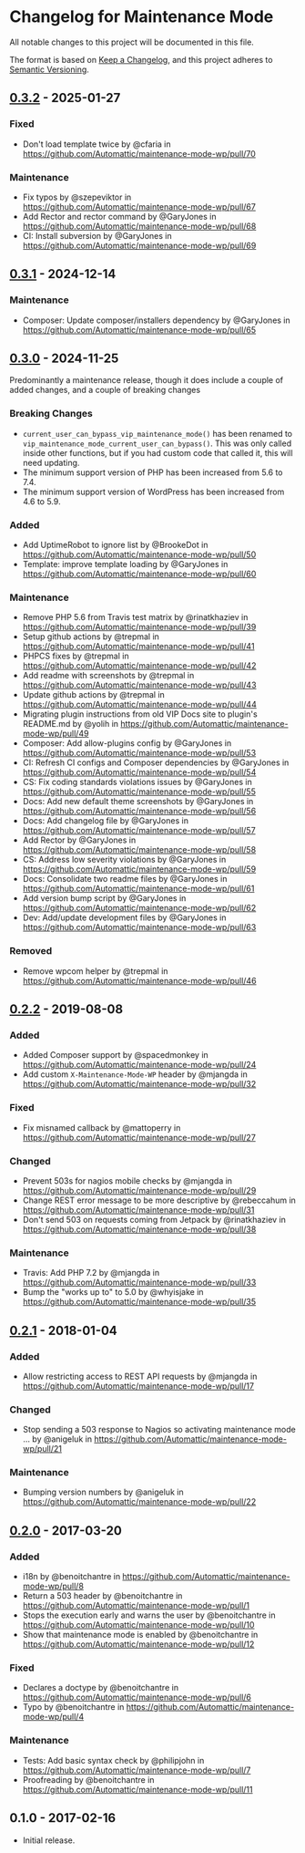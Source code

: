 # Changelog for Maintenance Mode

All notable changes to this project will be documented in this file.

The format is based on [Keep a Changelog](https://keepachangelog.com/en/1.0.0/),
and this project adheres to [Semantic Versioning](https://semver.org/spec/v2.0.0.html).

## [0.3.2] - 2025-01-27

### Fixed
* Don't load template twice by @cfaria in https://github.com/Automattic/maintenance-mode-wp/pull/70

### Maintenance
* Fix typos by @szepeviktor in https://github.com/Automattic/maintenance-mode-wp/pull/67
* Add Rector and rector command by @GaryJones in https://github.com/Automattic/maintenance-mode-wp/pull/68
* CI: Install subversion by @GaryJones in https://github.com/Automattic/maintenance-mode-wp/pull/69

## [0.3.1] - 2024-12-14

### Maintenance

- Composer: Update composer/installers dependency by @GaryJones in https://github.com/Automattic/maintenance-mode-wp/pull/65

## [0.3.0] - 2024-11-25

Predominantly a maintenance release, though it does include a couple of added changes, and a couple of breaking changes

### Breaking Changes
- `current_user_can_bypass_vip_maintenance_mode()` has been renamed to `vip_maintenance_mode_current_user_can_bypass()`. This was only called inside other functions, but if you had custom code that called it, this will need updating.
- The minimum support version of PHP has been increased from 5.6 to 7.4.
- The minimum support version of WordPress has been increased from 4.6 to 5.9.

### Added
- Add UptimeRobot to ignore list by @BrookeDot in https://github.com/Automattic/maintenance-mode-wp/pull/50
- Template: improve template loading by @GaryJones in https://github.com/Automattic/maintenance-mode-wp/pull/60

### Maintenance
- Remove PHP 5.6 from Travis test matrix by @rinatkhaziev in https://github.com/Automattic/maintenance-mode-wp/pull/39
- Setup github actions by @trepmal in https://github.com/Automattic/maintenance-mode-wp/pull/41
- PHPCS fixes by @trepmal in https://github.com/Automattic/maintenance-mode-wp/pull/42
- Add readme with screenshots by @trepmal in https://github.com/Automattic/maintenance-mode-wp/pull/43
- Update github actions by @trepmal in https://github.com/Automattic/maintenance-mode-wp/pull/44
- Migrating plugin instructions from old VIP Docs site to plugin's README.md by @yolih in https://github.com/Automattic/maintenance-mode-wp/pull/49
- Composer: Add allow-plugins config by @GaryJones in https://github.com/Automattic/maintenance-mode-wp/pull/53
- CI: Refresh CI configs and Composer dependencies by @GaryJones in https://github.com/Automattic/maintenance-mode-wp/pull/54
- CS: Fix coding standards violations issues by @GaryJones in https://github.com/Automattic/maintenance-mode-wp/pull/55
- Docs: Add new default theme screenshots by @GaryJones in https://github.com/Automattic/maintenance-mode-wp/pull/56
- Docs: Add changelog file by @GaryJones in https://github.com/Automattic/maintenance-mode-wp/pull/57
- Add Rector by @GaryJones in https://github.com/Automattic/maintenance-mode-wp/pull/58
- CS: Address low severity violations by @GaryJones in https://github.com/Automattic/maintenance-mode-wp/pull/59
- Docs: Consolidate two readme files by @GaryJones in https://github.com/Automattic/maintenance-mode-wp/pull/61
- Add version bump script by @GaryJones in https://github.com/Automattic/maintenance-mode-wp/pull/62
- Dev: Add/update development files by @GaryJones in https://github.com/Automattic/maintenance-mode-wp/pull/63

### Removed
- Remove wpcom helper by @trepmal in https://github.com/Automattic/maintenance-mode-wp/pull/46

## [0.2.2] - 2019-08-08

### Added
- Added Composer support by @spacedmonkey in https://github.com/Automattic/maintenance-mode-wp/pull/24
- Add custom `X-Maintenance-Mode-WP` header by @mjangda in https://github.com/Automattic/maintenance-mode-wp/pull/32

### Fixed
- Fix misnamed callback by @mattoperry in https://github.com/Automattic/maintenance-mode-wp/pull/27

### Changed
- Prevent 503s for nagios mobile checks by @mjangda in https://github.com/Automattic/maintenance-mode-wp/pull/29
- Change REST error message to be more descriptive by @rebeccahum in https://github.com/Automattic/maintenance-mode-wp/pull/31
- Don't send 503 on requests coming from Jetpack by @rinatkhaziev in https://github.com/Automattic/maintenance-mode-wp/pull/38

### Maintenance
- Travis: Add PHP 7.2 by @mjangda in https://github.com/Automattic/maintenance-mode-wp/pull/33
- Bump the "works up to" to 5.0 by @whyisjake in https://github.com/Automattic/maintenance-mode-wp/pull/35

## [0.2.1] - 2018-01-04

### Added
- Allow restricting access to REST API requests by @mjangda in https://github.com/Automattic/maintenance-mode-wp/pull/17

### Changed
- Stop sending a 503 response to Nagios so activating maintenance mode … by @anigeluk in https://github.com/Automattic/maintenance-mode-wp/pull/21

### Maintenance
- Bumping version numbers by @anigeluk in https://github.com/Automattic/maintenance-mode-wp/pull/22

## [0.2.0] - 2017-03-20

### Added
- i18n by @benoitchantre in https://github.com/Automattic/maintenance-mode-wp/pull/8
- Return a 503 header by @benoitchantre in https://github.com/Automattic/maintenance-mode-wp/pull/1
- Stops the execution early and warns the user by @benoitchantre in https://github.com/Automattic/maintenance-mode-wp/pull/10
- Show that maintenance mode is enabled by @benoitchantre in https://github.com/Automattic/maintenance-mode-wp/pull/12

### Fixed
- Declares a doctype by @benoitchantre in https://github.com/Automattic/maintenance-mode-wp/pull/6
- Typo by @benoitchantre in https://github.com/Automattic/maintenance-mode-wp/pull/4

### Maintenance
- Tests: Add basic syntax check by @philipjohn in https://github.com/Automattic/maintenance-mode-wp/pull/7
- Proofreading by @benoitchantre in https://github.com/Automattic/maintenance-mode-wp/pull/11

## 0.1.0 - 2017-02-16
- Initial release.

[0.3.2]: https://github.com/automattic/maintenance-mode-wp/compare/0.3.1...0.3.2
[0.3.1]: https://github.com/automattic/maintenance-mode-wp/compare/0.3.0...0.3.1
[0.3.0]: https://github.com/automattic/maintenance-mode-wp/compare/0.2.2...0.3.0
[0.2.2]: https://github.com/automattic/maintenance-mode-wp/compare/0.2.1...0.2.2
[0.2.1]: https://github.com/automattic/maintenance-mode-wp/compare/0.2.0...0.2.1
[0.2.0]: https://github.com/automattic/maintenance-mode-wp/compare/0.1.0...0.2.0
